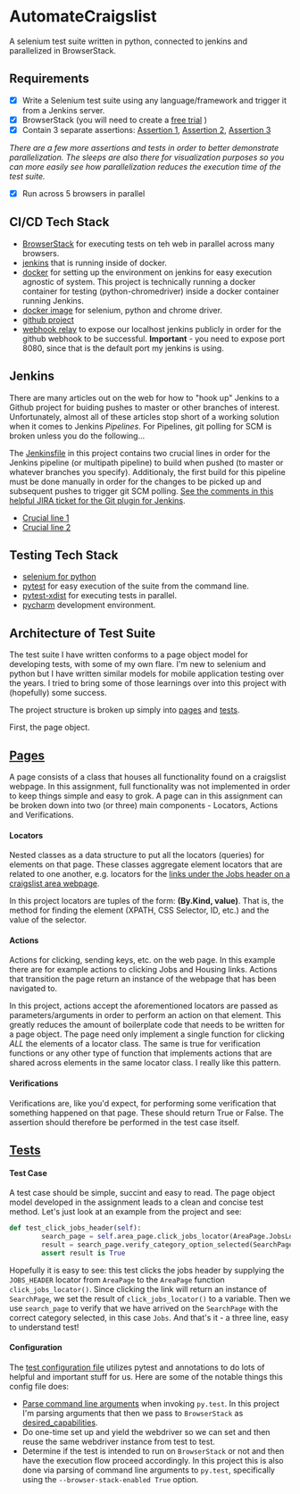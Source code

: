 # AutomateCraigslist
A selenium test suite written in python, connected to jenkins and parallelized in BrowserStack. 

## Requirements

- [x] Write a Selenium test suite using any language/framework and trigger it from a Jenkins server.
- [x] BrowserStack (you will need to create a  [free trial](https://www.browserstack.com/users/sign_up) )
- [x] Contain 3 separate assertions: [Assertion 1](https://github.com/atgrubb/browserstack_assignment/blob/b4da1230cd6fba87af65de79324d7e533b8ab9a3/tests/test_area_page.py#L24), [Assertion 2](https://github.com/atgrubb/browserstack_assignment/blob/b4da1230cd6fba87af65de79324d7e533b8ab9a3/tests/test_area_page.py#L29), [Assertion 3](https://github.com/atgrubb/browserstack_assignment/blob/b4da1230cd6fba87af65de79324d7e533b8ab9a3/tests/test_area_page.py#L38)

*There are a few more assertions and tests in order to better demonstrate parallelization. The sleeps are also there for visualization purposes so you can more easily see how parallelization reduces the execution time of the test suite.*
        
- [x] Run across 5 browsers in parallel

## CI/CD Tech Stack

* [BrowserStack](https://www.browserstack.com/guide/parallel-testing-with-selenium) for executing tests on teh web in parallel across many browsers.
* [jenkins](https://www.jenkins.io/) that is running inside of docker.
* [docker](https://www.docker.com/) for setting up the environment on jenkins for easy execution agnostic of system. This project is technically running a docker container for testing (python-chromedriver) inside a docker container running Jenkins.
* [docker image](https://hub.docker.com/r/joyzoursky/python-chromedriver) for selenium, python and chrome driver.
* [github project](https://github.com/atgrubb/browserstack_assignment)
* [webhook relay](https://webhookrelay.com/blog/2019/04/17/automated-github-pull-request-builds-on-jenkins/) to expose our localhost jenkins publicly in order for the github webhook to be successful. **Important** - you need to expose port 8080, since that is the default port my jenkins is using.

## Jenkins

There are many articles out on the web for how to "hook up" Jenkins to a Github project for buiding pushes to master or other branches of interest. Unfortunately, almost all of these articles stop short of a working solution when it comes to Jenkins *Pipelines*. For Pipelines, git polling for SCM is broken unless you do the following...

The [Jenkinsfile](https://github.com/atgrubb/browserstack_assignment/blob/master/Jenkinsfile) in this project contains two crucial lines in order for the Jenkins pipeline (or multipath pipeline) to build when pushed (to master or whatever branches you specify). Additionaly, the first build for this pipeline must be done manually in order for the changes to be picked up and subsequent pushes to trigger git SCM polling. [See the comments in this helpful JIRA ticket for the Git plugin for Jenkins](https://issues.jenkins-ci.org/browse/JENKINS-35132).

* [Crucial line 1](https://github.com/atgrubb/browserstack_assignment/blob/master/Jenkinsfile#L1)
* [Crucial line 2](https://github.com/atgrubb/browserstack_assignment/blob/ac5be270070c69d148d55bd49b0f43655be07f75/Jenkinsfile#L4)

## Testing Tech Stack

* [selenium for python](https://pypi.org/project/selenium/)
* [pytest](https://docs.pytest.org/en/latest/) for easy execution of the suite from the command line.
* [pytest-xdist](https://www.tutorialspoint.com/pytest/pytest_run_tests_in_parallel.htm) for executing tests in parallel.
* [pycharm](https://www.jetbrains.com/pycharm/) development environment.

## Architecture of Test Suite

The test suite I have written conforms to a page object model for developing tests, with some of my own flare. I'm new to selenium and python but I have written similar models for mobile application testing over the years. I tried to bring some of those learnings over into this project with (hopefully) some success.

The project structure is broken up simply into [pages](https://github.com/atgrubb/browserstack_assignment/tree/master/pages) and [tests](https://github.com/atgrubb/browserstack_assignment/tree/master/tests).

First, the page object.

## [Pages](https://github.com/atgrubb/browserstack_assignment/tree/master/pages)

A page consists of a class that houses all functionality found on a craigslist webpage. In this assignment, full functionality was not implemented in order to keep things simple and easy to grok. A page can in this assignment can be broken down into two (or three) main components - Locators, Actions and Verifications.

#### Locators

Nested classes as a data structure to put all the locators (queries) for elements on that page. These classes aggregate element locators that are related to one another, e.g. locators for the [links under the Jobs header on a craigslist area webpage](https://sfbay.craigslist.org/).

In this project locators are tuples of the form: **(By.Kind, value)**. That is, the method for finding the element (XPATH, CSS Selector, ID, etc.) and the value of the selector.

#### Actions

Actions for clicking, sending keys, etc. on the web page. In this example there are for example actions to clicking Jobs and Housing links. Actions that transition the page return an instance of the webpage that has been navigated to.

In this project, actions accept the aforementioned locators are passed as parameters/arguments in order to perform an action on that element. This greatly reduces the amount of boilerplate code that needs to be written for a page object. The page need only implement a single function for clicking _ALL_ the elements of a locator class. The same is true for verification functions or any other type of function that implements actions that are shared across elements in the same locator class. I really like this pattern.

#### Verifications

Verifications are, like you'd expect, for performing some verification that something happened on that page. These should return True or False. The assertion should therefore be performed in the test case itself.

## [Tests](https://github.com/atgrubb/browserstack_assignment/tree/master/tests)

#### Test Case

A test case should be simple, succint and easy to read. The page object model developed in the assignment leads to a clean and concise test method. Let's just look at an example from the project and see:

```python
def test_click_jobs_header(self):
        search_page = self.area_page.click_jobs_locator(AreaPage.JobsLocators.JOBS_HEADER)
        result = search_page.verify_category_option_selected(SearchPage.CategoriesOptionsLocators.JOBS)
        assert result is True
```

Hopefully it is easy to see: this test clicks the jobs header by supplying the `JOBS_HEADER` locator from `AreaPage` to the `AreaPage` function `click_jobs_locator()`. Since clicking the link will return an instance of `SearchPage`, we set the result of `click_jobs_locator()` to a variable. Then we use `search_page` to verify that we have arrived on the `SearchPage` with the correct category selected, in this case `Jobs`. And that's it - a three line, easy to understand test!

#### Configuration

The [test configuration file](https://github.com/atgrubb/browserstack_assignment/blob/master/tests/conftest.py) utilizes pytest and annotations to do lots of helpful and important stuff for us. Here are some of the notable things this config file does:

* [Parse command line arguments](https://github.com/atgrubb/browserstack_assignment/blob/762205a537ef7eba925d66568680e7db6e207a46/tests/conftest.py#L67) when invoking `py.test`. In this project I'm parsing arguments that then we pass to `BrowserStack` as [desired_capabilities](https://github.com/atgrubb/browserstack_assignment/blob/762205a537ef7eba925d66568680e7db6e207a46/tests/conftest.py#L42).
* Do one-time set up and yield the webdriver so we can set and then reuse the same webdriver instance from test to test.
* Determine if the test is intended to run on `BrowserStack` or not and then have the execution flow proceed accordingly. In this project this is also done via parsing of command line arguments to `py.test`, specifically using the `--browser-stack-enabled True` option.
